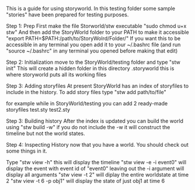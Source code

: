 This is a guide for using storyworld. In this testing folder some sample "stories" have been prepared for testing purposes.

Step 1: Prep
First make the file Storworld/stw executable "sudo chmod u+x stw" And then add the StoryWorld folder to your PATH to make it accessible "export PATH=$PATH:/path/to/StoryWolrd/Folder/" If you want this to be accessible in any terminal you open add it to your ~/.bashrc file (and run "source ~/.bashrc" in any terminal you opened before making that edit)

Step 2: Initialization
move to the StoryWorld/testing folder and type "stw init" This will create a hidden folder in this directory .storyworld this is where storyworld puts all its working files

Step 3: Adding storyfiles
At present StoryWorld has an index of storyfiles to include in the history. To add story files type "stw add path/to/file"

for example while in StoryWorld/testing you can add 2 ready-made storyfiles
test.sty
test2.sty

Step 3: Building history
After the index is updated you can build the world using "stw build -w" if you do not include the -w it will construct the timeline but not the world states.

Step 4: Inspecting History
now that you have a world. You should check out some things in it.

Type
"stw view -h" this will display the timeline
"stw view -e -i event0" will display the event with event id of "event0" leaving out the -i argument will display all arguments
"stw view -t 2" will diplay the entire worldstate at time 2
"stw view -t 6 -p obj1" will display the state of just obj1 at time 6
